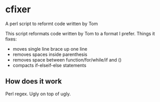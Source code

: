 # cfixer
A perl script to reformt code written by Tom

This script reformats code written by Tom to a format I prefer. Things it fixes:
* moves single line brace up one line
* removes spaces inside parenthesis
* removes space between function/for/while/if and ()
* compacts if-elseif-else statements

## How does it work
Perl regex. Ugly on top of ugly.
